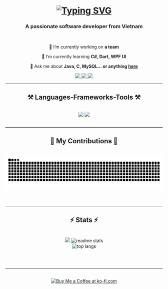 
<h1 align="center">
    <a href="https://git.io/typing-svg"><img src="https://readme-typing-svg.herokuapp.com?font=Dancing+Script&size=35&pause=1000&center=true&vCenter=true&width=435&lines=Hi+%E2%9C%8C%EF%B8%8F;Mi+name+is+D%C6%B0%C6%A1ng+Nh%E1%BA%ADt+Anh%F0%9F%91%8C;a.k.a+Katorivn%F0%9F%AB%B5" alt="Typing SVG" /></a>
</h1>

<h3 align="center">A passionate software developer from Vietnam</h3>

<br/>

<div align="center">
 
 🔭 I’m currently working on **a team**
 
 🌱 I’m currently learning **C#, Dart, WPF UI**

💬 Ask me about **Java, C, MySQL... or anything [here](https://github.com/katorivn699/ProfileIntroduction/issues)**


 </div>
 
<div align="center"> 
  <a href="mailto:anhkhung006@gmail.com">
    <img src="https://img.shields.io/badge/Gmail-333333?style=for-the-badge&logo=gmail&logoColor=red" />
  </a>
  <a href="https://linkedin.com/in/pedro-sales-muniz" target="_blank">
    <img src="https://img.shields.io/badge/Facebook-0077B5?style=for-the-badge&logo=facebook&logoColor=white" target="_blank" />
  </a>
  <a href="" target="_blank">
     <img src="https://img.shields.io/badge/Portfolio-FF5722?style=for-the-badge&logo=todoist&logoColor=white" target="_blank" /> <!-- sqlite, safari, google-chrome are other good icon options -->
  </a>
</div>

 <hr/>
 
<h2 align="center">⚒️ Languages-Frameworks-Tools ⚒️</h2>
<br/>
<div align="center">
    <img src="https://skillicons.dev/icons?i=bootstrap,html,css,vscode,github,c" />
    <img src="https://skillicons.dev/icons?i=javascript,java,mysql,androidstudio" /><br>
</div>

<br/>
<hr/>

<div align="center">
  <h2>🐍 My Contributions 🐍</h2>
  <br>
    <picture>
  <source
    media="(prefers-color-scheme: dark)"
    srcset="https://github.com/katorivn699/katorivn699/blob/output/github-contribution-grid-snake-dark.svg"
  />
  <source
    media="(prefers-color-scheme: light)"
    srcset="https://raw.githubusercontent.com/katorivn699/katorivn699/output/github-contribution-grid-snake.svg"
  />
  <img
    alt="github contribution grid snake animation"
    src="https://raw.githubusercontent.com/katorivn699/katorivn699/output/github-contribution-grid-snake.svg"
  />
</picture>
  <br/><br/><br/>
</div>

<hr/>

<h2 align="center">⚡ Stats ⚡</h2>
<br>
<div align=center>
  <img width=350 src="https://github-readme-stats.vercel.app/api?username=katorivn699&theme=tokyonight&show_icons=true&hide_border=true&count_private=false"/>
  <img width=374 src="https://github-readme-streak-stats.herokuapp.com/?user=katorivn699&theme=tokyonight&hide_border=true" alt="readme stats" />
  <br/>
  <img width=350 align="center" src="https://github-readme-stats.vercel.app/api/top-langs/?username=katorivn699&theme=tokyonight&show_icons=true&hide_border=true&layout=compact" alt="top langs" />
</div>

<br/><br/>

<hr/>

<br/>

<div align="center">
<a href='https://ko-fi.com/katorivn699' target='_blank'><img height='64' style='border:0px;height:64px;' src='https://storage.ko-fi.com/cdn/kofi1.png?v=3' border='0' alt='Buy Me a Coffee at ko-fi.com' /></a>
</div>
<div align="center">
</div>

<br/>
